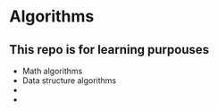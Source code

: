 # Algorithms
 ## This repo is for learning purpouses

 * Math algorithms
 * Data structure algorithms 
 * 
 * 


